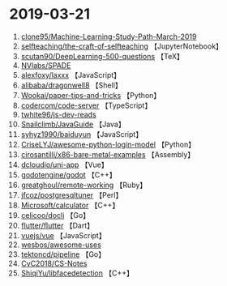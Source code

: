 # 2019-03-21

1. [clone95/Machine-Learning-Study-Path-March-2019](https://github.com/clone95/Machine-Learning-Study-Path-March-2019) 
2. [selfteaching/the-craft-of-selfteaching](https://github.com/selfteaching/the-craft-of-selfteaching) 【JupyterNotebook】
3. [scutan90/DeepLearning-500-questions](https://github.com/scutan90/DeepLearning-500-questions) 【TeX】
4. [NVlabs/SPADE](https://github.com/NVlabs/SPADE) 
5. [alexfoxy/laxxx](https://github.com/alexfoxy/laxxx) 【JavaScript】
6. [alibaba/dragonwell8](https://github.com/alibaba/dragonwell8) 【Shell】
7. [Wookai/paper-tips-and-tricks](https://github.com/Wookai/paper-tips-and-tricks) 【Python】
8. [codercom/code-server](https://github.com/codercom/code-server) 【TypeScript】
9. [twhite96/js-dev-reads](https://github.com/twhite96/js-dev-reads) 
10. [Snailclimb/JavaGuide](https://github.com/Snailclimb/JavaGuide) 【Java】
11. [syhyz1990/baiduyun](https://github.com/syhyz1990/baiduyun) 【JavaScript】
12. [CriseLYJ/awesome-python-login-model](https://github.com/CriseLYJ/awesome-python-login-model) 【Python】
13. [cirosantilli/x86-bare-metal-examples](https://github.com/cirosantilli/x86-bare-metal-examples) 【Assembly】
14. [dcloudio/uni-app](https://github.com/dcloudio/uni-app) 【Vue】
15. [godotengine/godot](https://github.com/godotengine/godot) 【C++】
16. [greatghoul/remote-working](https://github.com/greatghoul/remote-working) 【Ruby】
17. [jfcoz/postgresqltuner](https://github.com/jfcoz/postgresqltuner) 【Perl】
18. [Microsoft/calculator](https://github.com/Microsoft/calculator) 【C++】
19. [celicoo/docli](https://github.com/celicoo/docli) 【Go】
20. [flutter/flutter](https://github.com/flutter/flutter) 【Dart】
21. [vuejs/vue](https://github.com/vuejs/vue) 【JavaScript】
22. [wesbos/awesome-uses](https://github.com/wesbos/awesome-uses) 
23. [tektoncd/pipeline](https://github.com/tektoncd/pipeline) 【Go】
24. [CyC2018/CS-Notes](https://github.com/CyC2018/CS-Notes) 
25. [ShiqiYu/libfacedetection](https://github.com/ShiqiYu/libfacedetection) 【C++】
